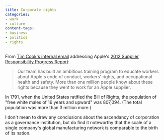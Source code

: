 ```yaml
---
title: Corporate rights
categories:
- work
- culture
content-tags:
- business
- politics
- rights
---
```


From [Tim Cook's internal email][1] addressing Apple's [2012 Supplier Responsibility Progress Report][2]:

   [1]: http://www.macrumors.com/2012/01/13/tim-cooks-email-to-apple-staff-regarding-supplier-responsibility-report/
   [2]: http://www.apple.com/supplierresponsibility/reports.html

> Our team has built an ambitious training program to educate workers about Apple's code of conduct, workers' rights, and occupational health and safety. More than one million people know about these rights because they went to work for an Apple supplier.

In 1791, when the United States ratified the Bill of Rights, the population of "free white males of 16 years and upward" was 807,094. (The total population was more than 3 million more.)

I don't mean to draw any conclusions about the ascendancy of corporation as a governance institution, but do find it noteworthy that the scale of a single company's global manufacturing network is comparable to the birth of its nation.
